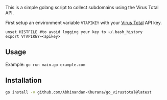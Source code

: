 This is a simple golang script to collect subdomains using the Virus Total API.

First setup an environment variable `VTAPIKEY` with your [Virus Total](https://www.virustotal.com) API key.

```shell
unset HISTFILE #to avoid logging your key to ~/.bash_history
export VTAPIKEY=<apikey>
```

## Usage

Example: `go run main.go example.com`

## Installation

```bash
go install -v github.com/Abhinandan-Khurana/go_virustotal@latest
```
